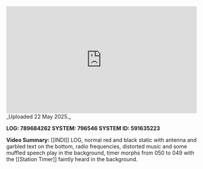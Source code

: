 
<iframe 
  src="https://drive.google.com/file/d/1Ggx0bMoR6qMKoxSDBQri4VtOhIqGCvIs/preview"  
  style="width:100%; aspect-ratio:16/9; border:0;"
  allowfullscreen>
</iframe>
_Uploaded 22 May 2025._

**LOG: 789684262
SYSTEM: 796546
SYSTEM ID: 591635223**

**Video Summary:** [[INDI]] LOG, normal red and black static with antenna and garbled text on the bottom, radio frequencies, distorted music and some muffled speech play in the background, timer morphs from 050 to 049 with the [[Station Timer]] faintly heard in the background.